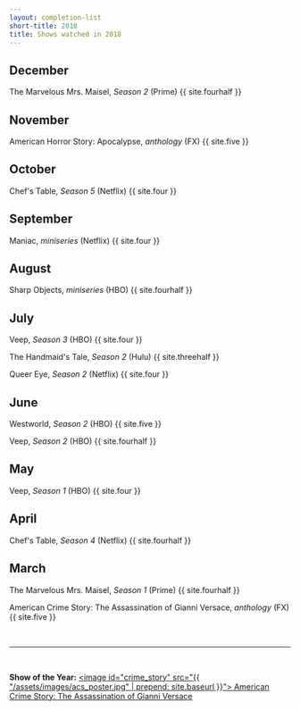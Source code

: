 ```yaml
---
layout: completion-list
short-title: 2018
title: Shows watched in 2018
---
```

## December
The Marvelous Mrs. Maisel, _Season 2_ (Prime) {{ site.fourhalf }}

## November
American Horror Story: Apocalypse, _anthology_ (FX) {{ site.five }}

## October
Chef's Table, _Season 5_ (Netflix) {{ site.four }}

## September
Maniac, _miniseries_ (Netflix) {{ site.four }}

## August
Sharp Objects, _miniseries_ (HBO) {{ site.fourhalf }}

## July
Veep, _Season 3_ (HBO) {{ site.four }}

The Handmaid's Tale, _Season 2_ (Hulu) {{ site.threehalf }}

Queer Eye, _Season 2_ (Netflix) {{ site.four }}

## June
Westworld, _Season 2_ (HBO) {{ site.five }}

Veep, _Season 2_ (HBO) {{ site.fourhalf }}

## May
Veep, _Season 1_ (HBO) {{ site.four }}

## April
Chef's Table, _Season 4_ (Netflix) {{ site.fourhalf }}

## March
The Marvelous Mrs. Maisel, _Season 1_ (Prime) {{ site.fourhalf }}

American Crime Story: The Assassination of Gianni Versace, _anthology_ (FX) {{ site.five }}

<br>
<hr>
<br>

<b>Show of the Year:</b> <a href="https://www.imdb.com/title/tt2788432/?ref_=ttep_ep_tt"><image id="crime_story" src="{{ "/assets/images/acs_poster.jpg" | prepend: site.baseurl }}"></image> American Crime Story: The Assassination of Gianni Versace</a>